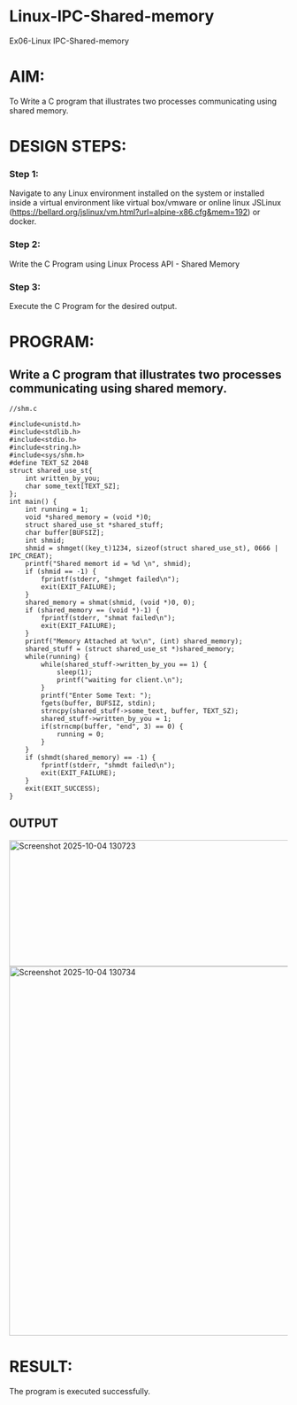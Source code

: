 # Linux-IPC-Shared-memory
Ex06-Linux IPC-Shared-memory

# AIM:
To Write a C program that illustrates two processes communicating using shared memory.

# DESIGN STEPS:

### Step 1:

Navigate to any Linux environment installed on the system or installed inside a virtual environment like virtual box/vmware or online linux JSLinux (https://bellard.org/jslinux/vm.html?url=alpine-x86.cfg&mem=192) or docker.

### Step 2:

Write the C Program using Linux Process API - Shared Memory

### Step 3:

Execute the C Program for the desired output. 

# PROGRAM:

## Write a C program that illustrates two processes communicating using shared memory.
~~~
//shm.c

#include<unistd.h> 
#include<stdlib.h> 
#include<stdio.h> 
#include<string.h>
#include<sys/shm.h>
#define TEXT_SZ 2048 
struct shared_use_st{
    int written_by_you;
    char some_text[TEXT_SZ];
};
int main() {
    int running = 1;
    void *shared_memory = (void *)0; 
    struct shared_use_st *shared_stuff; 
    char buffer[BUFSIZ];
    int shmid;
    shmid = shmget((key_t)1234, sizeof(struct shared_use_st), 0666 | IPC_CREAT);
    printf("Shared memort id = %d \n", shmid);
    if (shmid == -1) {
        fprintf(stderr, "shmget failed\n"); 
        exit(EXIT_FAILURE);
    }
    shared_memory = shmat(shmid, (void *)0, 0);
    if (shared_memory == (void *)-1) {
        fprintf(stderr, "shmat failed\n"); 
        exit(EXIT_FAILURE);
    }
    printf("Memory Attached at %x\n", (int) shared_memory); 
    shared_stuff = (struct shared_use_st *)shared_memory; 
    while(running) {
        while(shared_stuff->written_by_you == 1) {
            sleep(1);
            printf("waiting for client.\n");
        }
        printf("Enter Some Text: "); 
        fgets(buffer, BUFSIZ, stdin);
        strncpy(shared_stuff->some_text, buffer, TEXT_SZ);
        shared_stuff->written_by_you = 1;
        if(strncmp(buffer, "end", 3) == 0) {
            running = 0;
        }
    }
    if (shmdt(shared_memory) == -1) {
        fprintf(stderr, "shmdt failed\n"); 
        exit(EXIT_FAILURE);
    } 
    exit(EXIT_SUCCESS);
}
~~~

## OUTPUT
<img width="917" height="228" alt="Screenshot 2025-10-04 130723" src="https://github.com/user-attachments/assets/4aaca302-11ee-4370-9871-fe7a7bb3e6f7" />
<img width="1033" height="667" alt="Screenshot 2025-10-04 130734" src="https://github.com/user-attachments/assets/035a220e-7f0f-47f8-a291-84fe401a4e6d" />


# RESULT:
The program is executed successfully.
